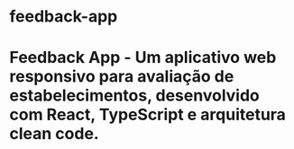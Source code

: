 # feedback-app
# Feedback App - Um aplicativo web responsivo para avaliação de estabelecimentos, desenvolvido com React, TypeScript e arquitetura clean code.
